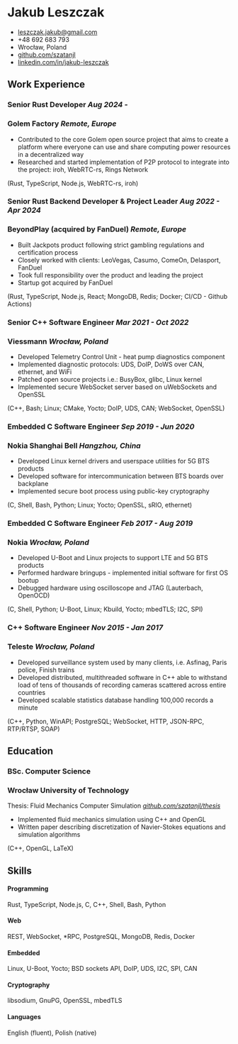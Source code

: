 Jakub Leszczak
==============

- <leszczak.jakub@gmail.com>
- +48 692 683 793
- Wrocław, Poland
- [github.com/szatanjl]
- [linkedin.com/in/jakub-leszczak]


Work Experience
---------------

### Senior Rust Developer                                   *Aug 2024 -*
### Golem Factory                                       *Remote, Europe*

- Contributed to the core Golem open source project that aims to create
  a platform where everyone can use and share computing power resources
  in a decentralized way
- Researched and started implementation of P2P protocol to integrate
  into the project: iroh, WebRTC-rs, Rings Network

(Rust, TypeScript, Node.js, WebRTC-rs, iroh)

### Senior Rust Backend Developer & Project Leader *Aug 2022 - Apr 2024*
### BeyondPlay (acquired by FanDuel)                    *Remote, Europe*

- Built Jackpots product following strict gambling regulations and
  certification process
- Closely worked with clients: LeoVegas, Casumo, ComeOn, Delasport,
  FanDuel
- Took full responsibility over the product and leading the project
- Startup got acquired by FanDuel

(Rust, TypeScript, Node.js, React; MongoDB, Redis; Docker;
 CI/CD - Github Actions)

### Senior C++ Software Engineer                   *Mar 2021 - Oct 2022*
### Viessmann                                          *Wrocław, Poland*

- Developed Telemetry Control Unit - heat pump diagnostics component
- Implemented diagnostic protocols: UDS, DoIP, DoWS over CAN, ethernet,
  and WiFi
- Patched open source projects i.e.: BusyBox, glibc, Linux kernel
- Implemented secure WebSocket server based on uWebSockets and OpenSSL

(C++, Bash; Linux; CMake, Yocto; DoIP, UDS, CAN; WebSocket, OpenSSL)

### Embedded C Software Engineer                   *Sep 2019 - Jun 2020*
### Nokia Shanghai Bell                                *Hangzhou, China*

- Developed Linux kernel drivers and userspace utilities for 5G BTS
  products
- Developed software for intercommunication between BTS boards over
  backplane
- Implemented secure boot process using public-key cryptography

(C, Shell, Bash, Python; Linux; Yocto; OpenSSL, sRIO, ethernet)

### Embedded C Software Engineer                   *Feb 2017 - Aug 2019*
### Nokia                                              *Wrocław, Poland*

- Developed U-Boot and Linux projects to support LTE and 5G BTS products
- Performed hardware bringups - implemented initial software for first
  OS bootup
- Debugged hardware using oscilloscope and JTAG (Lauterbach, OpenOCD)

(C, Shell, Python; U-Boot, Linux; Kbuild, Yocto; mbedTLS; I2C, SPI)

### C++ Software Engineer                          *Nov 2015 - Jan 2017*
### Teleste                                            *Wrocław, Poland*

- Developed surveillance system used by many clients, i.e.
  Asfinag, Paris police, Finish trains
- Developed distributed, multithreaded software in C++ able to withstand
  load of tens of thousands of recording cameras scattered across entire
  countries
- Developed scalable statistics database handling 100,000 records
  a minute

(C++, Python, WinAPI; PostgreSQL; WebSocket, HTTP, JSON-RPC, RTP/RTSP, SOAP)

<!-- FIXME: this is a hack - works by accident -->
</div><div class="page">


Education
---------

### BSc. Computer Science
### Wrocław University of Technology

Thesis: Fluid Mechanics Computer Simulation  *[github.com/szatanjl/thesis]*

- Implemented fluid mechanics simulation using C++ and OpenGL
- Written paper describing discretization of Navier-Stokes equations and
  simulation algorithms

(C++, OpenGL, LaTeX)


Skills
------

#### Programming

Rust, TypeScript, Node.js, C, C++, Shell, Bash, Python

#### Web

REST, WebSocket, \*RPC, PostgreSQL, MongoDB, Redis, Docker

#### Embedded

Linux, U-Boot, Yocto; BSD sockets API, DoIP, UDS, I2C, SPI, CAN

#### Cryptography

libsodium, GnuPG, OpenSSL, mbedTLS

#### Languages

English (fluent), Polish (native)


[github.com/szatanjl]: https://github.com/szatanjl
[github.com/szatanjl/thesis]: https://github.com/szatanjl/thesis
[linkedin.com/in/jakub-leszczak]: https://linkedin.com/in/jakub-leszczak
